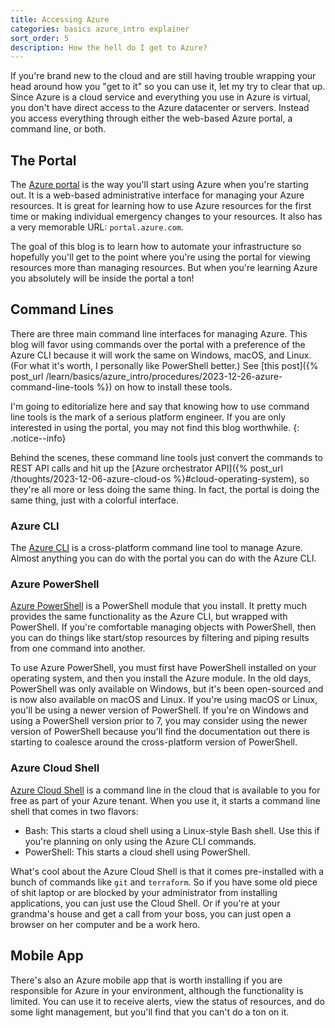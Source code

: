```yaml
---
title: Accessing Azure
categories: basics azure_intro explainer
sort_order: 5
description: How the hell do I get to Azure?
---
```

If you're brand new to the cloud and are still having trouble wrapping your head around how you "get to it" so you can use it, let my try to clear that up.<!--more--> Since Azure is a cloud service and everything you use in Azure is virtual, you don't have direct access to the Azure datacenter or servers. Instead you access everything through either the web-based Azure portal, a command line, or both.

## The Portal

The [Azure portal](https://learn.microsoft.com/en-us/azure/azure-portal/azure-portal-overview) is the way you'll start using Azure when you're starting out. It is a web-based administrative interface for managing your Azure resources. It is great for learning how to use Azure resources for the first time or making individual emergency changes to your resources. It also has a very memorable URL: `portal.azure.com`.

The goal of this blog is to learn how to automate your infrastructure so hopefully you'll get to the point where you're using the portal for viewing resources more than managing resources. But when you're learning Azure you absolutely will be inside the portal a ton!

## Command Lines

There are three main command line interfaces for managing Azure. This blog will favor using commands over the portal with a preference of the Azure CLI because it will work the same on Windows, macOS, and Linux. (For what it's worth, I personally like PowerShell better.) See [this post]({% post_url /learn/basics/azure_intro/procedures/2023-12-26-azure-command-line-tools %}) on how to install these tools.

I'm going to editorialize here and say that knowing how to use command line tools is the mark of a serious platform engineer. If you are only interested in using the portal, you may not find this blog worthwhile.
{: .notice--info}

Behind the scenes, these command line tools just convert the commands to REST API calls and hit up the [Azure orchestrator API]({% post_url /thoughts/2023-12-06-azure-cloud-os %}#cloud-operating-system), so they're all more or less doing the same thing. In fact, the portal is doing the same thing, just with a colorful interface.

### Azure CLI

The [Azure CLI](https://learn.microsoft.com/en-us/cli/azure/what-is-azure-cli) is a cross-platform command line tool to manage Azure. Almost anything you can do with the portal you can do with the Azure CLI.

### Azure PowerShell

[Azure PowerShell](https://learn.microsoft.com/en-us/powershell/azure/get-started-azureps?view=azps-11.1.0) is a PowerShell module that you install. It pretty much provides the same functionality as the Azure CLI, but wrapped with PowerShell. If you're comfortable managing objects with PowerShell, then you can do things like start/stop resources by filtering and piping results from one command into another.

To use Azure PowerShell, you must first have PowerShell installed on your operating system, and then you install the Azure module. In the old days, PowerShell was only available on Windows, but it's been open-sourced and is now also available on macOS and Linux. If you're using macOS or Linux, you'll be using a newer version of PowerShell. If you're on Windows and using a PowerShell version prior to 7, you may consider using the newer version of PowerShell because you'll find the documentation out there is starting to coalesce around the cross-platform version of PowerShell.

### Azure Cloud Shell

[Azure Cloud Shell](https://learn.microsoft.com/en-us/azure/cloud-shell/overview) is a command line in the cloud that is available to you for free as part of your Azure tenant. When you use it, it starts a command line shell that comes in two flavors:

- Bash: This starts a cloud shell using a Linux-style Bash shell. Use this if you're planning on only using the Azure CLI commands.
- PowerShell: This starts a cloud shell using PowerShell.

What's cool about the Azure Cloud Shell is that it comes pre-installed with a bunch of commands like `git` and `terraform`. So if you have some old piece of shit laptop or are blocked by your administrator from installing applications, you can just use the Cloud Shell. Or if you're at your grandma's house and get a call from your boss, you can just open a browser on her computer and be a work hero.

## Mobile App

There's also an Azure mobile app that is worth installing if you are responsible for Azure in your environment, although the functionality is limited. You can use it to receive alerts, view the status of resources, and do some light management, but you'll find that you can't do a ton on it.